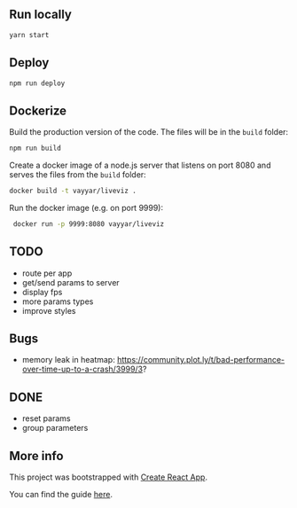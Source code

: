 
## Run locally

```bash
yarn start
```

## Deploy

```sh
npm run deploy
```

## Dockerize

Build the production version of the code. The files will be in the `build` folder:

```sh
npm run build
```

Create a docker image of a node.js server that listens on port 8080 and serves the files from the `build` folder:

```sh
docker build -t vayyar/liveviz .
```

Run the docker image (e.g. on port 9999):

```sh
 docker run -p 9999:8080 vayyar/liveviz
```


## TODO

- route per app
- get/send params to server
- display fps
- more params types
- improve styles

## Bugs

- memory leak in heatmap: https://community.plot.ly/t/bad-performance-over-time-up-to-a-crash/3999/3?

## DONE
- reset params
- group parameters



## More info

This project was bootstrapped with [Create React App](https://github.com/facebookincubator/create-react-app).

You can find the guide [here](https://github.com/facebookincubator/create-react-app/blob/master/packages/react-scripts/template/README.md).
